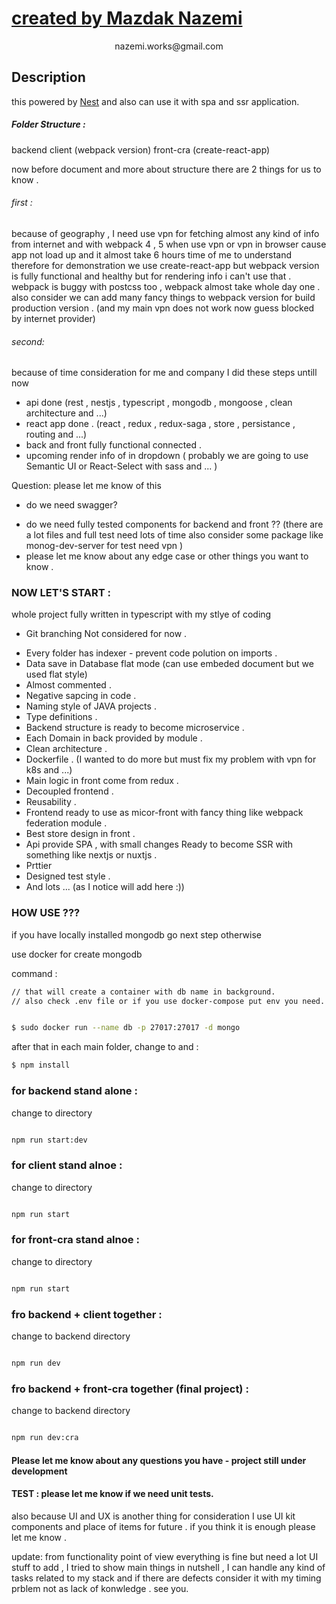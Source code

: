 <p align="center">
  <a href="http://www.penbeh.com/" target="blank"><h1>created by Mazdak Nazemi</h1></a>
</p>
<p align="center">
  nazemi.works@gmail.com
</p>

## Description

this powered by [Nest](https://github.com/nestjs/nest) and also can use it with spa and ssr application.

##### Folder Structure :

backend
client (webpack version)
front-cra (create-react-app)

now before document and more about structure there are 2 things for us to know .

###### first :

because of geography , I need use vpn for fetching almost any kind of info from internet and with webpack 4 , 5 when use vpn or vpn in browser cause app not load up and it almost take 6 hours time of me to understand therefore for demonstration we use create-react-app but webpack version is fully functional and healthy but for rendering info i can't use that .
webpack is buggy with postcss too , webpack almost take whole day one .
also consider we can add many fancy things to webpack version for build production version .
(and my main vpn does not work now guess blocked by internet provider)

###### second:

because of time consideration for me and company I did these steps untill now

- api done (rest , nestjs , typescript , mongodb , mongoose , clean architecture and ...)
- react app done . (react , redux , redux-saga , store , persistance , routing and ...)
- back and front fully functional connected .
- upcoming render info of in dropdown ( probably we are going to use Semantic UI or React-Select with sass and ... )

Question:
please let me know of this

- do we need swagger?

* do we need fully tested components for backend and front ?? (there are a lot files and full test need lots of time also consider some package like monog-dev-server for test need vpn )
* please let me know about any edge case or other things you want to know .

### NOW LET'S START :

whole project fully written in typescript with my stlye of coding

- Git branching Not considered for now .

* Every folder has indexer - prevent code polution on imports .
* Data save in Database flat mode (can use embeded document but we used flat style)
* Almost commented .
* Negative sapcing in code .
* Naming style of JAVA projects .
* Type definitions .
* Backend structure is ready to become microservice .
* Each Domain in back provided by module .
* Clean architecture .
* Dockerfile . (I wanted to do more but must fix my problem with vpn for k8s and ...)
* Main logic in front come from redux .
* Decoupled frontend .
* Reusability .
* Frontend ready to use as micor-front with fancy thing like webpack federation module .
* Best store design in front .
* Api provide SPA , with small changes Ready to become SSR with something like nextjs or nuxtjs .
* Prttier
* Designed test style .
* And lots ... (as I notice will add here :))

### HOW USE ???

if you have locally installed mongodb go next step otherwise

use docker for create mongodb

command :

```bash
// that will create a container with db name in background.
// also check .env file or if you use docker-compose put env you need.


$ sudo docker run --name db -p 27017:27017 -d mongo


```

after that in each main folder, change to and :

```bash
$ npm install
```

### for backend stand alone :

change to directory

```bash

npm run start:dev

```

### for client stand alnoe :

change to directory

```bash

npm run start

```

### for front-cra stand alnoe :

change to directory

```bash

npm run start

```

### fro backend + client together :

change to backend directory

```bash

npm run dev

```

### fro backend + front-cra together (final project) :

change to backend directory

```bash

npm run dev:cra

```

#### Please let me know about any questions you have - project still under development

#### TEST : please let me know if we need unit tests.

also because UI and UX is another thing for consideration I use UI kit components and
place of items for future .
if you think it is enough please let me know .

update: from functionality point of view everything is fine but need a lot UI stuff to add , I tried to show 
main things in nutshell , I can handle any kind of tasks related to my stack and if there are defects consider 
it with my timing prblem not as lack of konwledge .
see you. 
